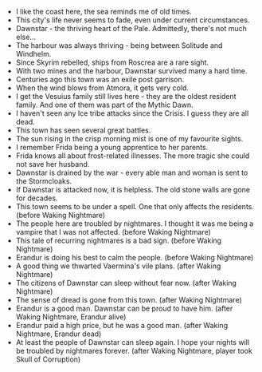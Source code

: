 - I like the coast here, the sea reminds me of old times.
- This city's life never seems to fade, even under current circumstances.
- Dawnstar - the thriving heart of the Pale. Admittedly, there's not much else...
- The harbour was always thriving - being between Solitude and Windhelm.
- Since Skyrim rebelled, ships from Roscrea are a rare sight.
- With two mines and the harbour, Dawnstar survived many a hard time.
- Centuries ago this town was an exile post garrison.
- When the wind blows from Atmora, it gets very cold.
- I get the Vesuius family still lives here - they are the oldest resident family. And one of them was part of the Mythic Dawn.
- I haven't seen any Ice tribe attacks since the Crisis. I guess they are all dead.
- This town has seen several great battles.
- The sun rising in the crisp morning mist is one of my favourite sights.
- I remember Frida being a young apprentice to her parents.
- Frida knows all about frost-related illnesses. The more tragic she could not save her husband.
- Dawnstar is drained by the war - every able man and woman is sent to the Stormcloaks.
- If Dawnstar is attacked now, it is helpless. The old stone walls are gone for decades.
- This town seems to be under a spell. One that only affects the residents. (before Waking Nightmare)
- The people here are troubled by nightmares. I thought it was me being a vampire that I was not affected. (before Waking Nightmare)
- This tale of recurring nightmares is a bad sign. (before Waking Nightmare)
- Erandur is doing his best to calm the people. (before Waking Nightmare)
- A good thing we thwarted Vaermina's vile plans. (after Waking Nightmare)
- The citizens of Dawnstar can sleep without fear now. (after Waking Nightmare)
- The sense of dread is gone from this town. (after Waking Nightmare)
- Erandur is a good man. Dawnstar can be proud to have him. (after Waking Nightmare, Erandur alive)
- Erandur paid a high price, but he was a good man. (after Waking Nightmare, Erandur dead)
- At least the people of Dawnstar can sleep again. I hope your nights will be troubled by nightmares forever. (after Waking Nightmare, player took Skull of Corruption)
